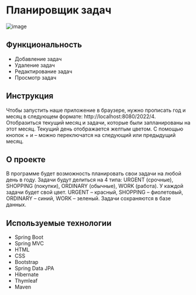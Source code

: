 # Планировщик задач
![image](https://user-images.githubusercontent.com/50916640/163797204-6e290583-d2bb-453b-9334-c4a27ffce67a.png)

## Функциональность
* Добавление задач
* Удаление задач
* Редактирование задач
* Просмотр задач

## Инструкция
Чтобы запустить наше приложение в браузере, нужно прописать год и месяц в следующем формате: http://localhost:8080/2022/4. Отобразиться текущий месяц и задачи, которые были запланированы на этот месяц. Текущий день отображается желтым цветом. С помощью кнопок + и – можно переключатся на следующий или предыдущий месяц. 

## О проекте
В программе будет возможность планировать свои задачи на любой день в году. Задачи будут делиться на 4 типа: URGENT (срочные), SHOPPING (покупки), ORDINARY (обычные), WORK (работа). У каждой задачи будет свой цвет. URGENT – красный, SHOPPING – фиолетовый, ORDINARY – синий, WORK – зеленый. Задачи сохраняются в базе данных.

## Используемые технологии
* Spring Boot
* Spring MVC
* HTML
* CSS
* Bootstrap
* Spring Data JPA
* Hibernate
* Thymleaf
* Maven

